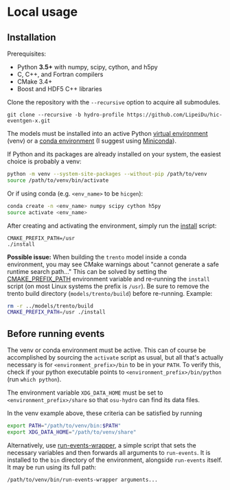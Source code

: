 # Local usage

## Installation

Prerequisites:

- Python __3.5+__ with numpy, scipy, cython, and h5py
- C, C++, and Fortran compilers
- CMake 3.4+
- Boost and HDF5 C++ libraries

Clone the repository with the `--recursive` option to acquire all submodules.
```
git clone --recursive -b hydro-profile https://github.com/LipeiDu/hic-eventgen-x.git
````

The models must be installed into an active Python [virtual environment](https://docs.python.org/3/library/venv.html) (venv) or a [conda environment](https://conda.io/docs/user-guide/tasks/manage-environments.html) (I suggest using [Miniconda](https://conda.io/miniconda.html)).

If Python and its packages are already installed on your system, the easiest choice is probably a venv:
```bash
python -m venv --system-site-packages --without-pip /path/to/venv
source /path/to/venv/bin/activate
```
Or if using conda (e.g. `<env_name>` to be `hicgen`):
```bash
conda create -n <env_name> numpy scipy cython h5py
source activate <env_name>
```

After creating and activating the environment, simply run the [install](install) script:
```
CMAKE_PREFIX_PATH=/usr
./install
```

__Possible issue:__
When building the `trento` model inside a conda environment, you may see CMake warnings about "cannot generate a safe runtime search path..."
This can be solved by setting the [CMAKE_PREFIX_PATH](https://cmake.org/cmake/help/latest/variable/CMAKE_PREFIX_PATH.html) environment variable and re-running the `install` script (on most Linux systems the prefix is `/usr`).
Be sure to remove the trento build directory (`models/trento/build`) before re-running.
Example:
```bash
rm -r ../models/trento/build
CMAKE_PREFIX_PATH=/usr ./install
```

## Before running events

The venv or conda environment must be active.
This can of course be accomplished by sourcing the `activate` script as usual, but all that's actually necessary is for `<environment_prefix>/bin` to be in your `PATH`.
To verify this, check if your python executable points to `<environment_prefix>/bin/python` (run `which python`).

The environment variable `XDG_DATA_HOME` must be set to `<environment_prefix>/share` so that `osu-hydro` can find its data files.

In the venv example above, these criteria can be satisfied by running
```bash
export PATH="/path/to/venv/bin:$PATH"
export XDG_DATA_HOME="/path/to/venv/share"
```
Alternatively, use [run-events-wrapper](../models/run-events-wrapper), a simple script that sets the necessary variables and then forwards all arguments to `run-events`.
It is installed to the `bin` directory of the environment, alongside `run-events` itself.
It may be run using its full path:

    /path/to/venv/bin/run-events-wrapper arguments...
